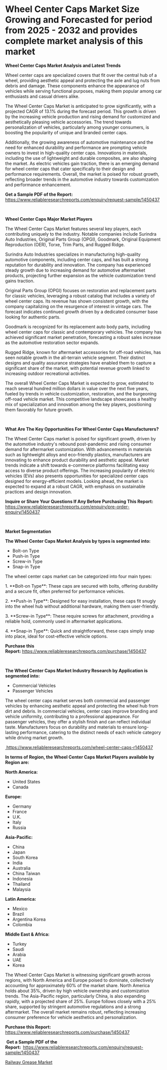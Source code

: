 <p><h1>Wheel Center Caps Market Size Growing and Forecasted for period from 2025 - 2032 and provides complete market analysis of this market</h1></p><p><strong>Wheel Center Caps Market Analysis and Latest Trends</strong></p>
<p><p>Wheel center caps are specialized covers that fit over the central hub of a wheel, providing aesthetic appeal and protecting the axle and lug nuts from debris and damage. These components enhance the appearance of vehicles while serving functional purposes, making them popular among car enthusiasts and casual drivers alike.</p><p>The Wheel Center Caps Market is anticipated to grow significantly, with a projected CAGR of 13.1% during the forecast period. This growth is driven by the increasing vehicle production and rising demand for customized and aesthetically pleasing vehicle accessories. The trend towards personalization of vehicles, particularly among younger consumers, is boosting the popularity of unique and branded center caps.</p><p>Additionally, the growing awareness of automotive maintenance and the need for enhanced durability and performance are prompting vehicle owners to invest in high-quality center caps. Innovations in materials, including the use of lightweight and durable composites, are also shaping the market. As electric vehicles gain traction, there is an emerging demand for wheel center caps that cater specifically to their design and performance requirements. Overall, the market is poised for robust growth, reflecting broader trends in the automotive industry towards customization and performance enhancement.</p></p>
<p><strong>Get a Sample PDF of the Report:&nbsp;</strong> <a href="https://www.reliableresearchreports.com/enquiry/request-sample/1450437?utm_campaign=3573&utm_medium=2&utm_source=Github&utm_content=ia&utm_term=30032025&utm_id=wheel-center-caps">https://www.reliableresearchreports.com/enquiry/request-sample/1450437</a></p>
<p>&nbsp;</p>
<p><strong>Wheel Center Caps Major Market Players</strong></p>
<p><p>The Wheel Center Caps Market features several key players, each contributing uniquely to the industry. Notable companies include Surindra Auto Industries, Original Parts Group (OPGI), Goodmark, Original Equipment Reproduction (OER), Torxe, Trim Parts, and Rugged Ridge. </p><p>Surindra Auto Industries specializes in manufacturing high-quality automotive components, including center caps, and has built a strong reputation for durability and innovation. The company has experienced steady growth due to increasing demand for automotive aftermarket products, projecting further expansion as the vehicle customization trend gains traction.</p><p>Original Parts Group (OPGI) focuses on restoration and replacement parts for classic vehicles, leveraging a robust catalog that includes a variety of wheel center caps. Its revenue has shown consistent growth, with the company capitalizing on the resurgence of interest in vintage cars. The forecast indicates continued growth driven by a dedicated consumer base looking for authentic parts.</p><p>Goodmark is recognized for its replacement auto body parts, including wheel center caps for classic and contemporary vehicles. The company has achieved significant market penetration, forecasting a robust sales increase as the automotive restoration sector expands.</p><p>Rugged Ridge, known for aftermarket accessories for off-road vehicles, has seen notable growth in the all-terrain vehicle segment. Their distinct designs and quality assurance strategies have enabled them to capture a significant share of the market, with potential revenue growth linked to increasing outdoor recreational activities.</p><p>The overall Wheel Center Caps Market is expected to grow, estimated to reach several hundred million dollars in value over the next five years, fueled by trends in vehicle customization, restoration, and the burgeoning off-road vehicle market. This competitive landscape showcases a healthy mix of specialization and innovation among the key players, positioning them favorably for future growth.</p></p>
<p>&nbsp;</p>
<p><strong>What Are The Key Opportunities For Wheel Center Caps Manufacturers?</strong></p>
<p><p>The Wheel Center Caps market is poised for significant growth, driven by the automotive industry's rebound post-pandemic and rising consumer demand for aftermarket customization. With advancements in materials such as lightweight alloys and eco-friendly plastics, manufacturers are innovating to enhance product durability and aesthetic appeal. Market trends indicate a shift towards e-commerce platforms facilitating easy access to diverse product offerings. The increasing popularity of electric vehicles (EVs) also presents opportunities for specialized center caps designed for energy-efficient models. Looking ahead, the market is expected to expand at a robust CAGR, with emphasis on sustainable practices and design innovation.</p></p>
<p><strong>Inquire or Share Your Questions If Any Before Purchasing This Report:</strong> <a href="https://www.reliableresearchreports.com/enquiry/pre-order-enquiry/1450437?utm_campaign=3573&utm_medium=2&utm_source=Github&utm_content=ia&utm_term=30032025&utm_id=wheel-center-caps">https://www.reliableresearchreports.com/enquiry/pre-order-enquiry/1450437</a></p>
<p>&nbsp;</p>
<p><strong>Market Segmentation</strong></p>
<p><strong>The Wheel Center Caps Market Analysis by types is segmented into:</strong></p>
<p><ul><li>Bolt-on Type</li><li>Push-in Type</li><li>Screw-in Type</li><li>Snap-in Type</li></ul></p>
<p><p>The wheel center caps market can be categorized into four main types: </p><p>1. **Bolt-on Type**: These caps are secured with bolts, offering durability and a secure fit, often preferred for performance vehicles.</p><p>2. **Push-in Type**: Designed for easy installation, these caps fit snugly into the wheel hub without additional hardware, making them user-friendly.</p><p>3. **Screw-in Type**: These require screws for attachment, providing a reliable hold, commonly used in aftermarket applications.</p><p>4. **Snap-in Type**: Quick and straightforward, these caps simply snap into place, ideal for cost-effective vehicle options.</p></p>
<p><strong>Purchase this Report:&nbsp;</strong><a href="https://www.reliableresearchreports.com/purchase/1450437?utm_campaign=3573&utm_medium=2&utm_source=Github&utm_content=ia&utm_term=30032025&utm_id=wheel-center-caps">https://www.reliableresearchreports.com/purchase/1450437</a></p>
<p>&nbsp;</p>
<p><strong>The Wheel Center Caps Market Industry Research by Application is segmented into:</strong></p>
<p><ul><li>Commercial Vehicles</li><li>Passenger Vehicles</li></ul></p>
<p><p>The wheel center caps market serves both commercial and passenger vehicles by enhancing aesthetic appeal and protecting the wheel hub from dirt and debris. In commercial vehicles, center caps improve branding and vehicle uniformity, contributing to a professional appearance. For passenger vehicles, they offer a stylish finish and can reflect individual taste. Manufacturers focus on durability and materials to ensure long-lasting performance, catering to the distinct needs of each vehicle category while driving market growth.</p></p>
<p><a href="https://www.reliableresearchreports.com/wheel-center-caps-r1450437?utm_campaign=3573&utm_medium=2&utm_source=Github&utm_content=ia&utm_term=30032025&utm_id=wheel-center-caps">&nbsp;https://www.reliableresearchreports.com/wheel-center-caps-r1450437</a></p>
<p><strong>In terms of Region, the Wheel Center Caps Market Players available by Region are:</strong></p>
<p>
    <p> <strong> North America: </strong>
        <ul>
            <li>United States</li>
            <li>Canada</li>
        </ul>
        </p> 
    <p> <strong> Europe: </strong>
        <ul>
            <li>Germany</li>
            <li>France</li>
            <li>U.K.</li>
            <li>Italy</li>
            <li>Russia</li>
        </ul>
        </p> 
    <p> <strong> Asia-Pacific: </strong>
        <ul>
            <li>China</li>
            <li>Japan</li>
            <li>South Korea</li>
            <li>India</li>
            <li>Australia</li>
            <li>China Taiwan</li>
            <li>Indonesia</li>
            <li>Thailand</li>
            <li>Malaysia</li>
        </ul>
        </p> 
    <p> <strong> Latin America: </strong>
        <ul>
            <li>Mexico</li>
            <li>Brazil</li>
            <li>Argentina Korea</li>
            <li>Colombia</li>
        </ul>
        </p> 
    <p> <strong> Middle East & Africa: </strong>
        <ul>
            <li>Turkey</li>
            <li>Saudi</li>
            <li>Arabia</li>
            <li>UAE</li>
            <li>Korea</li>
        </ul>
    </p>
    </p>
<p><p>The Wheel Center Caps Market is witnessing significant growth across regions, with North America and Europe poised to dominate, collectively accounting for approximately 60% of the market share. North America holds about 35%, driven by high vehicle ownership and customization trends. The Asia-Pacific region, particularly China, is also expanding rapidly, with a projected share of 25%. Europe follows closely with a 25% share, supported by stringent automotive regulations and a strong aftermarket. The overall market remains robust, reflecting increasing consumer preference for vehicle aesthetics and personalization.</p></p>
<p><strong>Purchase this Report: </strong><a href="https://www.reliableresearchreports.com/purchase/1450437?utm_campaign=3573&utm_medium=2&utm_source=Github&utm_content=ia&utm_term=30032025&utm_id=wheel-center-caps">https://www.reliableresearchreports.com/purchase/1450437</a></p>
<p>&nbsp;<strong>Get a Sample PDF of the Report:&nbsp;&nbsp;</strong><a href="https://www.reliableresearchreports.com/enquiry/request-sample/1450437?utm_campaign=3573&utm_medium=2&utm_source=Github&utm_content=ia&utm_term=30032025&utm_id=wheel-center-caps">https://www.reliableresearchreports.com/enquiry/request-sample/1450437</a></p>
<p><strong></strong></p>
<p><p><a href="https://github.com/anesimazikpd/Market-Research-Report-List-1/blob/main/railway-grease-market.md?utm_campaign=3573&utm_medium=2&utm_source=Github&utm_content=ia&utm_term=30032025&utm_id=wheel-center-caps">Railway Grease Market</a></p></p>